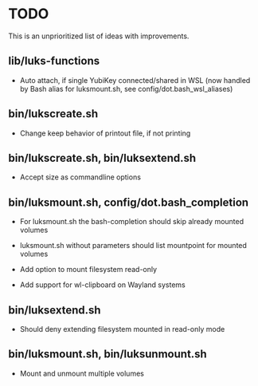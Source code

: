 # TODO

This is an unprioritized list of ideas with improvements.

## lib/luks-functions

 - Auto attach, if single YubiKey connected/shared in WSL
   (now handled by Bash alias for luksmount.sh, see config/dot.bash_wsl_aliases)

## bin/lukscreate.sh

 - Change keep behavior of printout file, if not printing

## bin/lukscreate.sh, bin/luksextend.sh

 - Accept size as commandline options

## bin/luksmount.sh, config/dot.bash_completion

 - For luksmount.sh the bash-completion should skip already mounted volumes

 - luksmount.sh without parameters should list mountpoint for mounted volumes

 - Add option to mount filesystem read-only

 - Add support for wl-clipboard on Wayland systems

## bin/luksextend.sh

 - Should deny extending filesystem mounted in read-only mode

## bin/luksmount.sh, bin/luksunmount.sh

 - Mount and unmount multiple volumes
